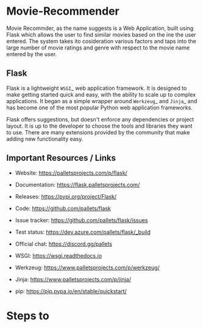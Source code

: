 # Movie-Recommender

Movie Recommder, as the name suggests is a Web Application, built using Flask which allows the user to find similar movies based on the ine the user entered. The system takes ito cosideration various factors and taps into the large number of movie ratings and genre with respect to the movie name entered by the user.

Flask
-----

Flask is a lightweight `WSGI`_ web application framework. It is designed to make getting started quick and easy, with the ability to scale up to complex applications. It began as 
a simple wrapper around `Werkzeug`_ and `Jinja`_ and has become one of the most popular Python web application frameworks.

Flask offers suggestions, but doesn't enforce any dependencies or project layout. It is up to the developer to choose the tools and libraries they want to use. There are many 
extensions provided by the community that make adding new functionality easy.

Important Resources / Links
-----

* Website: https://palletsprojects.com/p/flask/
* Documentation: https://flask.palletsprojects.com/
* Releases: https://pypi.org/project/Flask/
* Code: https://github.com/pallets/flask
* Issue tracker: https://github.com/pallets/flask/issues
* Test status: https://dev.azure.com/pallets/flask/_build
* Official chat: https://discord.gg/pallets

* WSGI: https://wsgi.readthedocs.io
* Werkzeug: https://www.palletsprojects.com/p/werkzeug/
* Jinja: https://www.palletsprojects.com/p/jinja/
* pip: https://pip.pypa.io/en/stable/quickstart/

# Steps to
